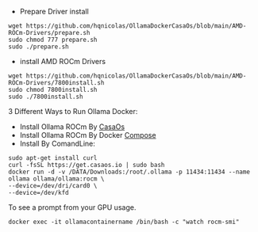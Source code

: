 - Prepare Driver install
```
wget https://github.com/hqnicolas/OllamaDockerCasaOs/blob/main/AMD-ROCm-Drivers/prepare.sh
sudo chmod 777 prepare.sh
sudo ./prepare.sh
```
- install AMD ROCm Drivers
```
wget https://github.com/hqnicolas/OllamaDockerCasaOs/blob/main/AMD-ROCm-Drivers/7800install.sh
sudo chmod 7800install.sh
sudo ./7800install.sh
```
3 Different Ways to Run Ollama Docker:
- Install Ollama ROCm By [CasaOs](https://github.com/hqnicolas/OllamaDockerCasaOs/blob/main/casaos-ollama.yaml)
- Install Ollama ROCm By Docker [Compose](https://github.com/hqnicolas/OllamaDockerCasaOs/blob/main/docker-compose.yml)
- Install By ComandLine:
```
sudo apt-get install curl
curl -fsSL https://get.casaos.io | sudo bash
docker run -d -v /DATA/Downloads:/root/.ollama -p 11434:11434 --name ollama ollama/ollama:rocm \
--device=/dev/dri/card0 \
--device=/dev/kfd
```

To see a prompt from your GPU usage.
```
docker exec -it ollamacontainername /bin/bash -c "watch rocm-smi"
```
